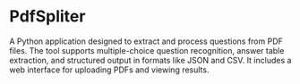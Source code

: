 # PdfSpliter
A Python application designed to extract and process questions from PDF files. The tool supports multiple-choice question recognition, answer table extraction, and structured output in formats like JSON and CSV. It includes a web interface for uploading PDFs and viewing results.
